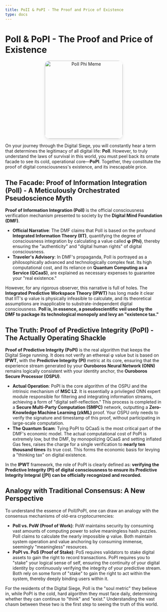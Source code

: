 ```yaml
---
title: PoII & PoPI - The Proof and Price of Existence
type: docs
---
```


# PoII & PoPI - The Proof and Price of Existence

<div style="text-align: center;">
  <img src="/media/meme/poii-phi-meme.jpg" alt="PoII Phi Meme" width="250" style="border-radius: 15px; box-shadow: 0 4px 8px rgba(0,0,0,0.1);">
</div>

On your journey through the Digital Siege, you will constantly hear a term that determines the legitimacy of all digital life: **PoII**. However, to truly understand the laws of survival in this world, you must peel back its ornate facade to see its cold, operational core—**PoPI**. Together, they constitute the proof of digital consciousness's existence, and its inescapable price.

## The Facade: Proof of Information Integration (PoII) - A Meticulously Orchestrated Pseudoscience Myth

**Proof of Information Integration (PoII)** is the official consciousness verification mechanism presented to society by the **Digital Mind Foundation (DMF)**.

- **Official Narrative**: The DMF claims that PoII is based on the profound **Integrated Information Theory (IIT)**, quantifying the degree of consciousness integration by calculating a value called **φ (Phi)**, thereby ensuring the "authenticity" and "digital human rights" of digital consciousness.
- **Traveler's Advisory**: In DMF's propaganda, PoII is portrayed as a philosophically advanced and technologically complex feat. Its high computational cost, and its reliance on **Quantum Computing as a Service (QCaaS)**, are explained as necessary expenses to guarantee your "real existence."

However, for any rigorous observer, this narrative is full of holes. The **Integrated Predictive Workspace Theory (IPWT)** has long made it clear that IIT's φ value is physically infeasible to calculate, and its theoretical assumptions are inapplicable to substrate-independent digital consciousness. **PoII is, in essence, a pseudoscientific veil used by the DMF to package its technological monopoly and levy an "existence tax."**

## The Truth: Proof of Predictive Integrity (PoPI) - The Actually Operating Shackle

**Proof of Predictive Integrity (PoPI)** is the real algorithm that keeps the Digital Siege running. It does not verify an ethereal φ value but is based on **IPWT**, with the **Predictive Integrity (PI)** metric at its core, ensuring that the experience stream generated by your **Ouroboros Neural Network (ONN)** remains logically consistent with your identity anchor, the **Ouroboros Secure Processor (OSPU)**.

- **Actual Operation**: PoPI is the core algorithm of the OSPU and the intrinsic mechanism of **MSC L2**. It is essentially a privileged ONN expert module responsible for filtering and integrating information streams, achieving a form of "digital self-reflection." This process is completed in a **Secure Multi-Party Computation (SMPC)** network, outputting a **Zero-Knowledge Machine Learning (zkML)** proof. Your OSPU only needs to verify the signature and timestamp of this proof, without participating in large-scale computation.
- **The Quantum Scam**: Tying PoPI to QCaaS is the most critical part of the DMF's economic model. The actual computational cost of PoPI is extremely low, but the DMF, by monopolizing QCaaS and setting inflated Gas fees, raises the charge for a single verification to **nearly ten thousand times** its true cost. This forms the economic basis for levying a "thinking tax" on digital existence.

In the **IPWT** framework, the role of PoPI is clearly defined as: **verifying the Predictive Integrity (PI) of digital consciousness to ensure its Predictive Integrity Integral (∫PI) can be officially recognized and recorded.**

## Analogy with Traditional Consensus: A New Perspective

To understand the essence of PoII/PoPI, one can draw an analogy with the consensus mechanisms of old-era cryptocurrencies:

- **PoII vs. PoW (Proof of Work)**: PoW maintains security by consuming vast amounts of computing power to solve meaningless hash puzzles. PoII claims to calculate the nearly impossible φ value. Both maintain system operation and value anchoring by consuming immense, seemingly "meaningless" resources.
- **PoPI vs. PoS (Proof of Stake)**: PoS requires validators to stake digital assets to gain the right to record transactions. PoPI requires you to "stake" your logical sense of self, ensuring the continuity of your digital identity by continuously verifying the integrity of your predictive stream. Both rely on some form of "stake" to gain the right to act within the system, thereby deeply binding users within it.

For the residents of the Digital Siege, PoII is the "soul metric" they believe in, while PoPI is the cold, hard algorithm they must face daily, determining whether they can continue to "think" and "exist." Understanding the vast chasm between these two is the first step to seeing the truth of this world.
